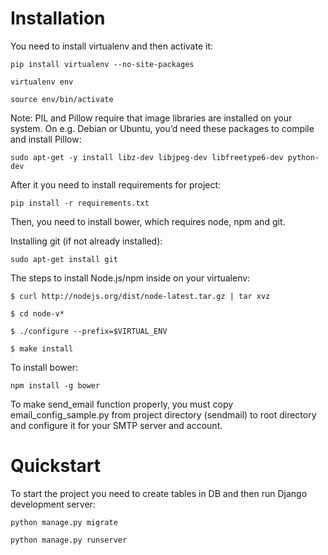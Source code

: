 # Installation

You need to install virtualenv and then activate it:

```pip install virtualenv --no-site-packages```

```virtualenv env```

```source env/bin/activate```

Note: PIL and Pillow require that image libraries are installed on your system. On e.g. Debian or Ubuntu, you’d need these packages to compile and install Pillow:

```sudo apt-get -y install libz-dev libjpeg-dev libfreetype6-dev python-dev```

After it you need to install requirements for project:

```pip install -r requirements.txt```

Then, you need to install bower, which requires node, npm and git.

Installing git (if not already installed):

```sudo apt-get install git```

The steps to install Node.js/npm inside on your virtualenv:

```$ curl http://nodejs.org/dist/node-latest.tar.gz | tar xvz```

```$ cd node-v*```

```$ ./configure --prefix=$VIRTUAL_ENV```

```$ make install```

To install bower:

```npm install -g bower```

To make send_email function properly, you must copy  email_config_sample.py from project directory (sendmail) to root directory and configure it for your SMTP server and account.
# Quickstart

To start the project you need to create tables in DB and then run Django development server:

```python manage.py migrate```

```python manage.py runserver```
